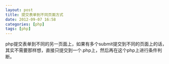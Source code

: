 ```yaml
---
layout: post
title: 提交表单到不同页面方式
date: 2012-09-07 16:58
categories: [php]
tags: [php]
---
```

php提交表单到不同的另一页面上，如果有多个submit提交到不同的页面上的话，其实不需要那样想，直接只提交到一个.php上，然后再在这个php上进行条件判断。